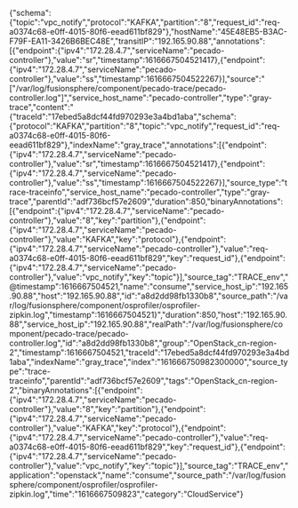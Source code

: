 {"schema":{"topic":"vpc_notify","protocol":"KAFKA","partition":"8","request_id":"req-a0374c68-e0ff-4015-80f6-eead611bf829"},"hostName":"45E48EB5-B3AC-F79F-EA11-3426B6BEC48E","transitIP":"192.165.90.88","annotations":[{"endpoint":{"ipv4":"172.28.4.7","serviceName":"pecado-controller"},"value":"sr","timestamp":1616667504521417},{"endpoint":{"ipv4":"172.28.4.7","serviceName":"pecado-controller"},"value":"ss","timestamp":1616667504522267}],"source":"[\"/var/log/fusionsphere/component/pecado-trace/pecado-controller.log\"]","service_host_name":"pecado-controller","type":"gray-trace","content":"{\"traceId\":\"17ebed5a8dcf44fd970293e3a4bd1aba\",\"schema\":{\"protocol\":\"KAFKA\",\"partition\":\"8\",\"topic\":\"vpc_notify\",\"request_id\":\"req-a0374c68-e0ff-4015-80f6-eead611bf829\"},\"indexName\":\"gray_trace\",\"annotations\":[{\"endpoint\":{\"ipv4\":\"172.28.4.7\",\"serviceName\":\"pecado-controller\"},\"value\":\"sr\",\"timestamp\":1616667504521417},{\"endpoint\":{\"ipv4\":\"172.28.4.7\",\"serviceName\":\"pecado-controller\"},\"value\":\"ss\",\"timestamp\":1616667504522267}],\"source_type\":\"trace-traceinfo\",\"service_host_name\":\"pecado-controller\",\"type\":\"gray-trace\",\"parentId\":\"adf736bcf57e2609\",\"duration\":850,\"binaryAnnotations\":[{\"endpoint\":{\"ipv4\":\"172.28.4.7\",\"serviceName\":\"pecado-controller\"},\"value\":\"8\",\"key\":\"partition\"},{\"endpoint\":{\"ipv4\":\"172.28.4.7\",\"serviceName\":\"pecado-controller\"},\"value\":\"KAFKA\",\"key\":\"protocol\"},{\"endpoint\":{\"ipv4\":\"172.28.4.7\",\"serviceName\":\"pecado-controller\"},\"value\":\"req-a0374c68-e0ff-4015-80f6-eead611bf829\",\"key\":\"request_id\"},{\"endpoint\":{\"ipv4\":\"172.28.4.7\",\"serviceName\":\"pecado-controller\"},\"value\":\"vpc_notify\",\"key\":\"topic\"}],\"source_tag\":\"TRACE_env\",\"@timestamp\":1616667504521,\"name\":\"consume\",\"service_host_ip\":\"192.165.90.88\",\"host\":\"192.165.90.88\",\"id\":\"a8d2dd98fb1330b8\",\"source_path\":\"/var/log/fusionsphere/component/osprofiler/osprofiler-zipkin.log\",\"timestamp\":1616667504521}","duration":850,"host":"192.165.90.88","service_host_ip":"192.165.90.88","realPath":"/var/log/fusionsphere/component/pecado-trace/pecado-controller.log","id":"a8d2dd98fb1330b8","group":"OpenStack_cn-region-2","timestamp":1616667504521,"traceId":"17ebed5a8dcf44fd970293e3a4bd1aba","indexName":"gray_trace","index":"161666750982300000","source_type":"trace-traceinfo","parentId":"adf736bcf57e2609","tags":"OpenStack_cn-region-2","binaryAnnotations":[{"endpoint":{"ipv4":"172.28.4.7","serviceName":"pecado-controller"},"value":"8","key":"partition"},{"endpoint":{"ipv4":"172.28.4.7","serviceName":"pecado-controller"},"value":"KAFKA","key":"protocol"},{"endpoint":{"ipv4":"172.28.4.7","serviceName":"pecado-controller"},"value":"req-a0374c68-e0ff-4015-80f6-eead611bf829","key":"request_id"},{"endpoint":{"ipv4":"172.28.4.7","serviceName":"pecado-controller"},"value":"vpc_notify","key":"topic"}],"source_tag":"TRACE_env","application":"openstack","name":"consume","source_path":"/var/log/fusionsphere/component/osprofiler/osprofiler-zipkin.log","time":"1616667509823","category":"CloudService"}
